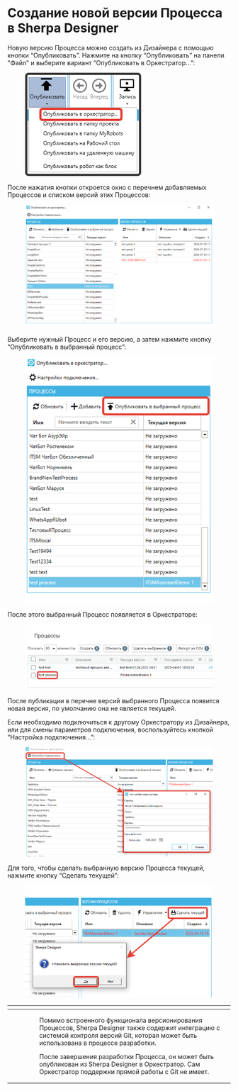 # Создание новой версии Процесса в Sherpa Designer

Новую версию Процесса можно создать из Дизайнера с помощью кнопки “Опубликовать”. Нажмите на  кнопку “Опубликовать” на панели "Файл" и выберите вариант “Опубликовать в Оркестратор…”:

<figure><img src="../../../../.gitbook/assets/изображение (46).png" alt=""><figcaption></figcaption></figure>

После нажатия кнопки откроется окно с перечнем добавляемых Процессов и списком версий этих Процессов:

<figure><img src="../../../../.gitbook/assets/изображение (3) (1) (1) (1) (1) (1) (1) (1) (1) (1) (1) (1) (1) (1) (1) (1) (1).png" alt=""><figcaption></figcaption></figure>

Выберите нужный Процесс и его версию, а затем нажмите кнопку “Опубликовать в выбранный процесс”:

<figure><img src="../../../../.gitbook/assets/изображение (1) (1) (1) (1) (1) (1) (1) (1) (1) (1) (1) (1) (1) (1) (1) (1) (1) (1) (1) (1) (1) (1) (1) (1) (1).png" alt=""><figcaption></figcaption></figure>

После этого выбранный Процесс появляется в Оркестраторе:

<figure><img src="../../../../.gitbook/assets/изображение (2) (1) (1) (1) (1) (1) (1) (1) (1) (1) (1) (1) (1) (1) (1) (1) (1) (1) (1) (1) (1).png" alt=""><figcaption></figcaption></figure>

После публикации в перечне версий выбранного Процесса появится новая версия, по умолчанию она не является текущей.&#x20;

Если необходимо подключиться к другому Оркестратору из Дизайнера, или для смены параметров подключения, воспользуйтесь кнопкой “Настройка подключения...”:

<figure><img src="../../../../.gitbook/assets/изображение (4) (1) (1) (1) (1) (1) (1) (1) (1) (1) (1) (1).png" alt=""><figcaption></figcaption></figure>

Для того, чтобы сделать выбранную версию Процесса текущей, нажмите кнопку “Сделать текущей”:

<figure><img src="../../../../.gitbook/assets/2025-04-15_17-48-52.png" alt=""><figcaption></figcaption></figure>

<table data-header-hidden><thead><tr><th width="51"></th><th></th></tr></thead><tbody><tr><td><img src="https://lh7-rt.googleusercontent.com/docsz/AD_4nXf2XjjYOQWXZ0usvJLNbl6K7fWK2dLpDo2pBBUD1RnhrRSbhh7ga86jxM18jfL-X5BkcgcEfQdMvcDUxUJkEu2xAyouCqRgp-_hlapP4z2S5z9VQXC9WHBExDPMvs3_ee1IMbt-yg?key=6sbXsIGaTS3XX9nMXq1GDfiN" alt="" data-size="line"></td><td><p>Помимо встроенного функционала версионирования Процессов, Sherpa Designer также содержит интеграцию с системой контроля версий Git, которая может быть использована в процессе разработки.</p><p>После завершения разработки Процесса, он может быть опубликован из Sherpa Designer в Оркестратор. Сам Оркестратор поддержки прямой работы с Git не имеет.</p></td></tr></tbody></table>
